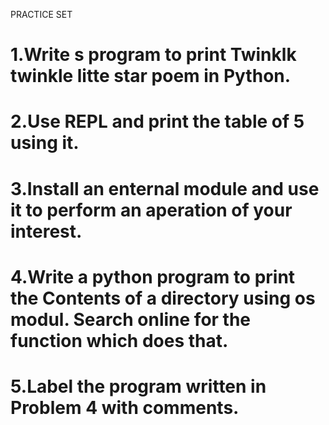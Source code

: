 PRACTICE SET
# 1.Write s program to print Twinklk twinkle litte star poem in Python.
# 2.Use REPL and print the table of 5 using it.
# 3.Install an enternal module and use it to perform an aperation of your interest.
# 4.Write a python program to print the Contents of a directory using os modul. Search online for the function which does that.
# 5.Label the program written in Problem 4 with comments.